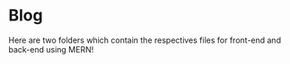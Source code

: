# Blog
Here are two folders which contain the respectives files for front-end and back-end using MERN!
